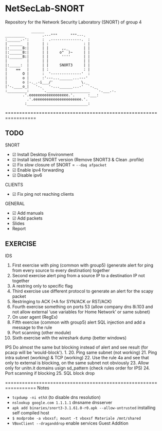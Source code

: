 # NetSecLab-SNORT
Repository for the Network Security Laboratory (SNORT) of group 4


				______                     
	_________        .---"""      """---.              
	:______.-':      :  .--------------.  :             
	| ______  |      | :                : |             
	|:______B:|      | |      ,,_       | |             
	|:______B:|      | |     o"  )~     | |             
	|:______B:|      | |      ''''      | |             
	|         |      | |                | |             
	|:_____:  |      | |     SNORT3     | |             
	|    ==   |      | :                : |             
	|       O |      :  '--------------'  :             
	|       o |      :'---...______...---'              
	|       o |-._.-i___/'             \._              
	|'-.____o_|   '-.   '-...______...-'  `-._          
	:_________:      `.____________________   `-.___.-. 
			.'.eeeeeeeeeeeeeeeeee.'.      :___:
		      .'.eeeeeeeeeeeeeeeeeeeeee.'.         
		     :____________________________:
 


=================================================================
## TODO

SNORT

- ☑ Install Desktop Environment
- ☑ Install latest SNORT version (Remove SNORT3 & Clean .profile)
- ☑ Fix slow closure of SNORT = ```--daq afpacket```
- ☑ Enable ipv4 forwarding
- ☑ Disable ipv6

CLIENTS

- ☑ Fix ping not reaching clients

GENERAL

- ☑ Add manuals
- ☑ Add packets
-    Slides
-    Report

## EXERCISE
IDS
 1. First exercise with ping (common with group5) (generate alert for ping from every source to every destination) together
 2. Second exercise alert ping from a source IP to a destination IP not together
 3. A restring only to specific flag
 4. Third exercise use different protocol to generate an alert for the scapy packet
 5. Restringing to ACK (*A for SYN/ACK or RST/ACK)
 6. Fourth exercise something on ports 53 (allow company dns 8i.103 and not allow external ‘use variables for Home Network’ or same subnet)
 7. On user agent (RegEx)
 8. Fifth exercise (common with group5) alert SQL injection and add a message to the rule
 9. Port scanning (other module)
 10. Sixth exercise with the wireshark dump (better windows)

IPS
Do almost the same but blocking instead of alert and see result (for pcacp will be 'would-block').
 1.
 20. Ping same subnet (not working)
 21. Ping intra subnet (working) & TCP (working)
 22. Use the rule 4a and see that only to external is blocking, on the same subnet not obviously
 23. Allow only for unitn.it domains usign sd_pattern (check rules order for IPS)
 24. Port scanning if blocking
 25. SQL block drop
 

=================================================================
Notes

- ```tcpdump -ni ethX``` (to disable dns resolution)
- ```nslookup google.com 1.1.1.1```  dnsname dnsserver
- ```apk add binaries/snort3-3.1.61.0-r0.apk --allow-untrusted``` installing self compiled host
- ```$ modprobe -a vboxsf; mount -t vboxsf Materiale /mnt/shared```
- ```VBoxClient --draganddrop``` enable services Guest Addition


